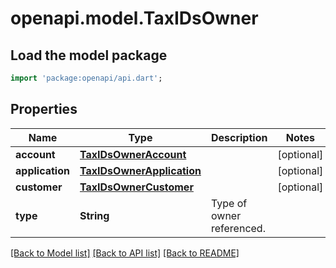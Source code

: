 # openapi.model.TaxIDsOwner

## Load the model package
```dart
import 'package:openapi/api.dart';
```

## Properties
Name | Type | Description | Notes
------------ | ------------- | ------------- | -------------
**account** | [**TaxIDsOwnerAccount**](TaxIDsOwnerAccount.md) |  | [optional] 
**application** | [**TaxIDsOwnerApplication**](TaxIDsOwnerApplication.md) |  | [optional] 
**customer** | [**TaxIDsOwnerCustomer**](TaxIDsOwnerCustomer.md) |  | [optional] 
**type** | **String** | Type of owner referenced. | 

[[Back to Model list]](../README.md#documentation-for-models) [[Back to API list]](../README.md#documentation-for-api-endpoints) [[Back to README]](../README.md)


